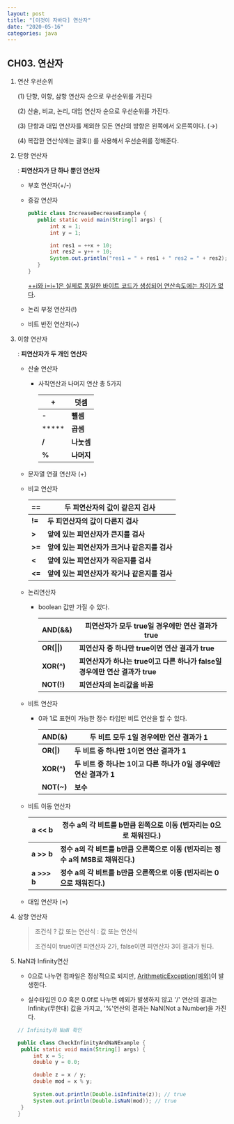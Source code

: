 ```yaml
---
layout: post
title: "[이것이 자바다] 연산자"
date: "2020-05-16"
categories: java
---
```


## CH03. 연산자

1. 연산 우선순위

   (1) 단항, 이항, 삼항 연산자 순으로 우선순위를 가진다

   (2) 산술, 비교, 논리, 대입 연산자 순으로 우선순위를 가진다.

   (3) 단항과 대입 연산자를 제외한 모든 연산의 방향은 왼쪽에서 오른쪽이다. (→)

   (4) 복잡한 연산식에는 괄호() 를 사용해서 우선순위를 정해준다.

2. 단항 연산자

   : **피연산자가 단 하나 뿐인 연산자**

   - 부호 연산자(+/-)

   - 증감 연산자

     ```java
     public class IncreaseDecreaseExample {
     	public static void main(String[] args) {
     		int x = 1;
     		int y = 1;
     
     		int res1 = ++x + 10;
     		int res2 = y++ + 10;
     		System.out.println("res1 = " + res1 + " res2 = " + res2);
     	}
     }
     ```

     <u>++i와 i=i+1은 실제로 동일한 바이트 코드가 생성되어 연산속도에는 차이가 없다</u>.

   - 논리 부정 연산자(!)

   - 비트 반전 연산자(~)

3. 이항 연산자

   : **피연산자가 두 개인 연산자**

   - 산술 연산자

     - 사칙연산과 나머지 연산 총 5가지

       | +     | 덧셈       |
       | ----- | ---------- |
       | **-** | **뺼셈**   |
       | ***** | **곱셈**   |
       | **/** | **나눗셈** |
       | **%** | **나머지** |

   - 문자열 연결 연산자 (+)

   - 비교 연산자

     | **==** | 두 피연산자의 값이 같은지 검사                |
     | ------ | --------------------------------------------- |
     | **!=** | **두 피연산자의 값이 다른지 검사**            |
     | **>**  | **앞에 있는 피연산자가 큰지를 검사**          |
     | **>=** | **앞에 있는 피연산자가 크거나 같은지를 검사** |
     | **<**  | **앞에 있는 피연산자가 작은지를 검사**        |
     | **<=** | **앞에 있는 피연산자가 작거나 같은지를 검사** |

   - 논리연산자 

     - boolean 값만 가질 수 있다.

       | **AND(&&)**  | **피연산자가 모두 true일 경우에만 연산 결과가 true**         |
       | ------------ | ------------------------------------------------------------ |
       | **OR(\|\|)** | **피연산자 중 하나만 true이면 연산 결과가 true**             |
       | **XOR(^)**   | **피연산자가 하나는 true이고 다른 하나가 false일 경우에만 연산 결과가 true** |
       | **NOT(!)**   | **피연산자의 논리값을 바꿈**                                 |

   - 비트 연산자

     - 0과 1로 표현이 가능한 정수 타입만 비트 연산을 할 수 있다.

       | **AND**(&) | **두 비트 모두 1일 경우에만 연산 결과가 1**                  |
       | ---------- | ------------------------------------------------------------ |
       | **OR(\|)** | **두 비트 중 하나만 1이면 연산 결과가 1**                    |
       | **XOR(^)** | **두 비트 중 하나는 1이고 다른 하나가 0일 경우에만 연산 결과가 1** |
       | **NOT(~)** | **보수**                                                     |

   - 비트 이동 연산자

     | **a << b**  | **정수 a의 각 비트를 b만큼 왼쪽으로 이동 (빈자리는 0으로 채워진다.)** |
     | ----------- | ------------------------------------------------------------ |
     | **a >> b**  | **정수 a의 각 비트를 b만큼 오른쪽으로 이동 (빈자리는 정수 a의 MSB로 채워진다.)** |
     | **a >>> b** | **정수 a의 각 비트를 b만큼 오른쪽으로 이동 (빈자리는 0으로 채워진다.)** |

   - 대입 연산자 (=)

4. 삼항 연산자

   > 조건식 ? 값 또는 연산식 : 값 또는 연산식
   >
   > 조건식이 true이면 피연산자 2가, false이면 피연산자 3이 결과가 된다.

5. NaN과 Infinity연산

   - 0으로 나누면 컴파일은 정상적으로 되지만, <u>ArithmeticException(예외)</u>이 발생한다.

   - 실수타입인 0.0 혹은 0.0f로 나누면 예외가 발생하지 않고 '/' 연산의 결과는 Infinity(무한대) 값을 가지고, '%'연산의 결과는 NaN(Not a Number)을 가진다. 

   ```java
   // Infinity와 NaN 확인
   
   public class CheckInfinityAndNaNExample {
   	public static void main(String[] args) {
   		int x = 5;
   		double y = 0.0;
   
   		double z = x / y;
   		double mod = x % y;
    
   		System.out.println(Double.isInfinite(z)); // true
   		System.out.println(Double.isNaN(mod)); // true
   	}
   }
   ```

   


